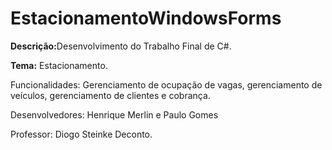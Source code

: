 # EstacionamentoWindowsForms

<b>Descrição:</b>Desenvolvimento do Trabalho Final de C#. 

<b>Tema:</b> Estacionamento.

Funcionalidades: Gerenciamento de ocupação de vagas, gerenciamento de veículos, gerenciamento de clientes e cobrança.

Desenvolvedores: 
Henrique Merlin e Paulo Gomes

Professor: Diogo Steinke Deconto.
